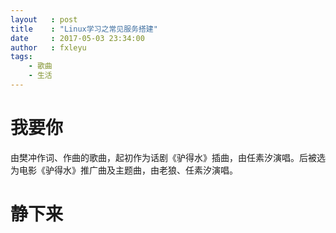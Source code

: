 ```yaml
---
layout   : post
title    : "Linux学习之常见服务搭建"
date     : 2017-05-03 23:34:00
author   : fxleyu
tags:
    - 歌曲
    - 生活
---
```

# 我要你
由樊冲作词、作曲的歌曲，起初作为话剧《驴得水》插曲，由任素汐演唱。后被选为电影《驴得水》推广曲及主题曲，由老狼、任素汐演唱。

# 静下来
